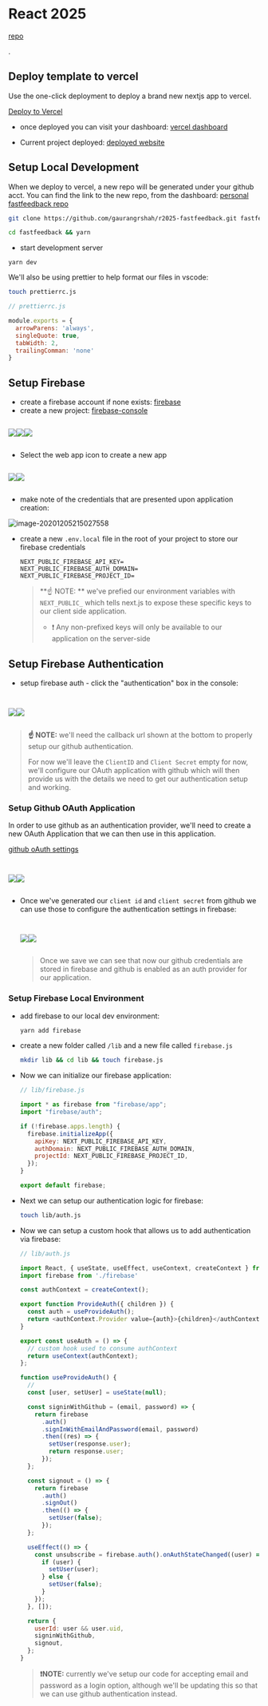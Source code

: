 # React 2025

[repo](https://github.com/leerob/fastfeedback)



.

## Deploy template to vercel

Use the one-click deployment to deploy a brand new nextjs app to vercel. 

[Deploy to Vercel](https://vercel.com/import/nextjs)



- once deployed you can visit your dashboard: [vercel dashboard](https://vercel.com/gshah2020/react2025)



- Current project deployed: [deployed website](https://react2025-snowy.vercel.app)





## Setup Local Development

When we deploy to vercel, a new repo will be generated under your github acct. You can find the link to the new repo, from the dashboard: [personal fastfeedback repo](https://github.com/gaurangrshah/r2025-fastfeedback)

```bash
git clone https://github.com/gaurangrshah/r2025-fastfeedback.git fastfeedback
```

```bash
cd fastfeedback && yarn
```



- start development server

```
yarn dev
```



We'll also be using prettier to help format our files in vscode:

```bash
touch prettierrc.js
```

```js
// prettierrc.js

module.exports = {
  arrowParens: 'always',
  singleQuote: true,
  tabWidth: 2,
  trailingComman: 'none'
}
```





## Setup Firebase

- create a firebase account if none exists: [firebase](https://console.firebase.google.com/u/0/?pli=1)
- create a new project: [firebase-console](https://console.firebase.google.com/u/0/?pli=1)

<pre><code>
<div style="display: flex;">
        <div><img src="https://cdn.jsdelivr.net/gh/gaurangrshah/_shots@master/scrnshots/image-20201205214001675.png"/></div>
        <div><img src="https://cdn.jsdelivr.net/gh/gaurangrshah/_shots@master/scrnshots/image-20201205214124524.png"/></div>
        <div><img src="https://cdn.jsdelivr.net/gh/gaurangrshah/_shots@master/scrnshots/image-20201205214413704.png"/></div>
  </div>
</code></pre>



- Select the web app icon to create a new app

<pre><code>
<div style="display: flex;">
        <div><img src="https://cdn.jsdelivr.net/gh/gaurangrshah/_shots@master/scrnshots/image-20201205214514999.png"/></div>
        <div><img src="https://cdn.jsdelivr.net/gh/gaurangrshah/_shots@master/scrnshots/image-20201205214702293.png"/></div>
        <div><img src=""/></div>
  </div>
</code></pre>

- make note of the credentials that are presented upon application creation:

![image-20201205215027558](https://cdn.jsdelivr.net/gh/gaurangrshah/_shots@master/scrnshots/image-20201205215027558.png)

- create a new `.env.local` file in the root of your project to store our firebase credentials

  ```
  NEXT_PUBLIC_FIREBASE_API_KEY=
  NEXT_PUBLIC_FIREBASE_AUTH_DOMAIN=
  NEXT_PUBLIC_FIREBASE_PROJECT_ID=
  ```

  > **☝️ NOTE: ** we've prefied our environment variables with `NEXT_PUBLIC_` which tells next.js to expose these specific keys to our client side application. 
  >
  > - ❗️ Any non-prefixed keys will only be available to our application on the server-side



## Setup Firebase Authentication

- setup firebase auth - click the "authentication" box in the console:

<pre><code>
  <div style="display: flex;">
          <div><img src="https://cdn.jsdelivr.net/gh/gaurangrshah/_shots@master/scrnshots/image-20201205222749228.png" /></div>
        <div><img src="https://cdn.jsdelivr.net/gh/gaurangrshah/_shots@master/scrnshots/image-20201205223233666.png" /></div>
        <div><img src="" /></div>
  </div>
</code></pre>

> **☝️ NOTE:** we'll need the callback url shown at the bottom to properly setup our github authentication. 
>
> For now we'll leave the `ClientID` and `Client Secret`  empty for now, we'll configure our OAuth application with github which will then provide us with the details we need to get our authentication setup and working.







### Setup Github OAuth Application

In order to use github as an authentication provider, we'll need to create a new OAuth Application that we can then use in this application.

[github oAuth settings](https://github.com/settings/applications/new)

<pre><code>
  <div style="display: flex;">
        <div><img src="https://cdn.jsdelivr.net/gh/gaurangrshah/_shots@master/scrnshots/image-20201205223506206.png" /></div>
        <div><img src="https://cdn.jsdelivr.net/gh/gaurangrshah/_shots@master/scrnshots/image-20201205223757429.png" /></div>
        <div><img src="" /></div>
  </div>
</code></pre>

- Once we've generated our `client id` and `client secret` from github we can use those to configure the authentication settings in firebase:

  <pre><code>
    <div style="display: flex;">
          <div><img src="https://cdn.jsdelivr.net/gh/gaurangrshah/_shots@master/scrnshots/image-20201205224117665.png" /></div>
          <div><img src="https://cdn.jsdelivr.net/gh/gaurangrshah/_shots@master/scrnshots/image-20201205224234378.png" /></div>
          <div><img src="" /></div>
    </div>
  </code></pre>

  > Once we save we can see that now our github credentials are stored in firebase and github is enabled as an auth provider for our application.



### Setup Firebase Local Environment

- add firebase to our local dev environment:

  ```bash
  yarn add firebase
  ```

  

- create a new folder called `/lib` and a new file called `firebase.js`

  ```bash
  mkdir lib && cd lib && touch firebase.js
  ```

- Now we can initialize our firebase application:

  ```js
  // lib/firebase.js
  
  import * as firebase from "firebase/app";
  import "firebase/auth";
  
  if (!firebase.apps.length) {
    firebase.initializeApp({
      apiKey: NEXT_PUBLIC_FIREBASE_API_KEY,
      authDomain: NEXT_PUBLIC_FIREBASE_AUTH_DOMAIN,
      projectId: NEXT_PUBLIC_FIREBASE_PROJECT_ID,
    });
  }
  
  export default firebase;
  ```





- Next we can setup our authentication logic for firebase:

  ```bash
  touch lib/auth.js
  ```

- Now we can setup a custom hook that allows us to add authentication via firebase:

  ```js
  // lib/auth.js
  
  import React, { useState, useEffect, useContext, createContext } from 'react';
  import firebase from './firebase'
  
  const authContext = createContext();
  
  export function ProvideAuth({ children }) {
    const auth = useProvideAuth();
    return <authContext.Provider value={auth}>{children}</authContext.Provider>;
  }
  
  export const useAuth = () => {
    // custom hook used to consume authContext
    return useContext(authContext);
  };
  
  function useProvideAuth() {
    //
    const [user, setUser] = useState(null);
  
    const signinWithGithub = (email, password) => {
      return firebase
        .auth()
        .signInWithEmailAndPassword(email, password)
        .then((res) => {
          setUser(response.user);
          return response.user;
        });
    };
  
    const signout = () => {
      return firebase
        .auth()
        .signOut()
        .then(() => {
          setUser(false);
        });
    };
  
    useEffect(() => {
      const unsubscribe = firebase.auth().onAuthStateChanged((user) => {
        if (user) {
          setUser(user);
        } else {
          setUser(false);
        }
      });
    }, []);
  
    return {
      userId: user && user.uid,
      signinWithGithub,
      signout,
    };
  }
  ```

  > **❗️NOTE:** currently we've setup our code for accepting email and password as a login option, although we'll be updating this so that we can use github authentication instead.





